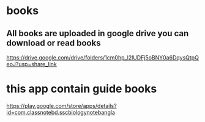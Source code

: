 # books

<h2> All books are uploaded in google drive you can download or read books </h2>

https://drive.google.com/drive/folders/1cm0hp_l2lUDFj5oBNY0a6DqysQtpQeoJ?usp=share_link


# this app contain guide books 

https://play.google.com/store/apps/details?id=com.classnotebd.sscbiologynotebangla
